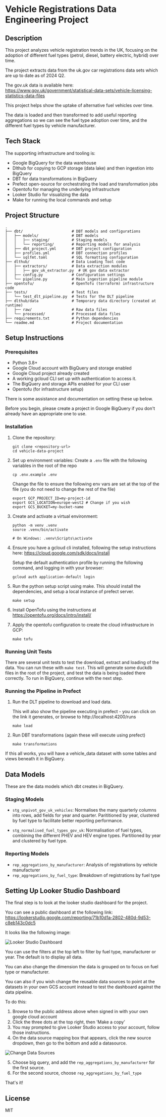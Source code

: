 # Vehicle Registrations Data Engineering Project

## Description

This project analyzes vehicle registration trends in the UK, focusing on the adoption of different fuel types (petrol, diesel, battery electric, hybrid) over time.

The project extracts data from the uk.gov car registrations data sets which are up to date as of 2024 Q2. 

The gov.uk data is available here: https://www.gov.uk/government/statistical-data-sets/vehicle-licensing-statistics-data-files

This project helps show the uptake of alternative fuel vehicles over time. 

The data is loaded and then transformed to add useful reporting aggregations so we can see the fuel type adoption over time, and the different fuel types by vehicle manufacturer.



## Tech Stack

The supporting infrastructure and tooling is:

- Google BigQuery for the data warehouse
- Dlthub for copying to GCP storage (data lake) and then ingestion into BigQuery
- DBT for data transformations in BigQuery
- Prefect open-source for orchestrating the load and transformation jobs
- Opentofu for managing the underlying infrastructure
- Looker Studio for visualizing the data
- Make for running the local commands and setup

## Project Structure

```
.
├── dbt/                      # DBT models and configurations
│   ├── models/               # DBT models
│   │   ├── staging/          # Staging models
│   │   └── reporting/        # Reporting models for analysis
│   ├── dbt_project.yml       # DBT project configuration
│   ├── profiles.yml          # DBT connection profiles
│   └── sqlfmt.toml           # SQL formatting configuration
├── dlthub/                   # Data Loading Tool code
│   ├── extractors/           # Data extraction modules
│   │   ├── gov_uk_extractor.py  # UK gov data extractor
│   ├── config.py             # Configuration settings
│   └── pipeline.py           # Main ingestion pipeline module
├── opentofu/                 # OpenTofu (terraform) infrastructure code
├── tests/                    # Test files
│   └── test_dlt_pipeline.py  # Tests for the DLT pipeline
├── dlthub/data               # Temporary data directory (created at runtime)
│   ├── raw/                  # Raw data files
│   └── processed/            # Processed data files
├── requirements.txt          # Python dependencies
└── readme.md                 # Project documentation
```

## Setup Instructions

### Prerequisites

- Python 3.8+
- Google Cloud account with BigQuery and storage enabled
- Google Cloud project already created
- A working gcloud CLI set up with authentication to access it.
- The BigQuery and storage APIs enabled for your CLI user
- Opentofu (for infrastructure setup) 

There is some assistance and documentation on setting these up below. 

Before you begin, please create a project in Google BigQuery if you don't already have an appropriate one to use.

### Installation

1. Clone the repository:
   ```
   git clone <repository-url>
   cd vehicle-data-project
   ```

2. Set up environment variables:
   Create a `.env` file with the following variables in the root of the repo
   
   ```
   cp .env.example .env
   ```
   Change the file to ensure the following env vars are set at the top of the file 
   (you do not need to change the rest of the file)

   ```
   export GCP_PROJECT_ID=my-project-id
   export GCS_LOCATION=europe-west2 # Change if you wish
   export GCS_BUCKET=my-bucket-name
   ```

3. Create and activate a virtual environment:
   ```
   python -m venv .venv
   source .venv/bin/activate  
   
   # On Windows: .venv\Scripts\activate
   ```

4. Ensure you have a gcloud cli installed, following the setup instructions here:
   https://cloud.google.com/sdk/docs/install 

   Setup the default authentication profile by running the following command, and logging in with your browser:
   ```
   gcloud auth application-default login 
   ```

5. Run the python setup script using make. This should install the dependencies, and 
   setup a local instance of prefect server.
   ```
   make setup
   ```

6. Install OpenTofu using the instructions at https://opentofu.org/docs/intro/install/

7. Apply the opentofu configuration to create the cloud infrastructure in GCP:

   ```
   make tofu
   ```

### Running Unit Tests

There are several unit tests to test the download, extract and loading of the data.
You can run these with `make test`. This will generate some duckdb files in the root of the project, and test the data is being loaded there correctly.
To run in BigQuery, continue with the next step.


### Running the Pipeline in Prefect

1. Run the DLT pipeline to download and load data. 
   
   This will also show the pipeline executing in prefect - you can click on the link it generates, or browse to http://localhost:4200/runs
   ```
   make load
   ```

3. Run DBT transformations (again these will execute using prefect)
   ```
   make transformations
   ```

If this all works, you will have a vehicle_data dataset with some tables and views beneath it in BigQuery.

## Data Models

These are the data models which dbt creates in BigQuery.

### Staging Models 
- `stg_unpivot_gov_uk_vehicles`: Normalises the many quarterly columns into rows, add fields for year and quarter. 
Parititioned by year, clustered by fuel type to facilitate better reporting performance.

- `stg_normalised_fuel_types_gov_uk`: Normalisation of fuel types, combining the different PHEV and HEV engine types. 
Partitioned by year and clustered by fuel type.

### Reporting Models
- `rep_aggregations_by_manufacturer`: Analysis of registrations by vehicle manufacturer
- `rep_aggregations_by_fuel_type`: Breakdown of registrations by fuel type


## Setting Up Looker Studio Dashboard

The final step is to look at the looker studio dashboard for the project. 

You can see a public dashboard at the following link:
https://lookerstudio.google.com/reporting/71b10d1a-2802-480d-9d53-c8eb143c0dc5

It looks like the following image:

![Looker Studio Dashboard](./images/looker-dashboard.png)

You can use the filters at the top left to filter by fuel type, manufacturer or year. The default is to display all data.

You can also change the dimension the data is grouped on to focus on fuel type or manufacturer.

You can also if you wish change the reusable data sources to point at the datasets in your own
GCS account instead to test the dashboard against the data pipeline.

To do this:

1. Browse to the public address above when signed in with your own google cloud account
2. Click the three dots at the top right, then 'Make a copy'
3. You may prompted to give Looker Studio access to your account, follow those instructions.
4. On the data source mapping box that appears, click the new source dropdown, then go to the bottom and add a datasource.

![Change Data Sources](./images/change-data-sources.png)

5. Choose big query, and add the `rep_aggregations_by_manufacturer` for the first source.
6. For the second source, choose `rep_aggregations_by_fuel_type` 

That's it!


## License

MIT


